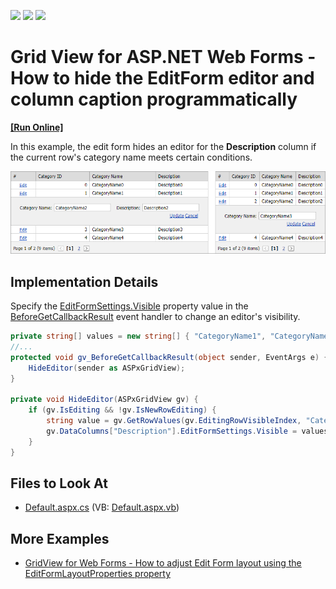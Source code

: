 <!-- default badges list -->
![](https://img.shields.io/endpoint?url=https://codecentral.devexpress.com/api/v1/VersionRange/128534463/22.1.4%2B)
[![](https://img.shields.io/badge/Open_in_DevExpress_Support_Center-FF7200?style=flat-square&logo=DevExpress&logoColor=white)](https://supportcenter.devexpress.com/ticket/details/E4999)
[![](https://img.shields.io/badge/📖_How_to_use_DevExpress_Examples-e9f6fc?style=flat-square)](https://docs.devexpress.com/GeneralInformation/403183)
<!-- default badges end -->
# Grid View for ASP.NET Web Forms - How to hide the EditForm editor and column caption programmatically

<!-- run online -->
**[[Run Online]](https://codecentral.devexpress.com/128534463/)**
<!-- run online end -->

In this example, the edit form hides an editor for the **Description** column if the current row's category name meets certain conditions.

![GridView edit form](editor-visibility-in-edit-form.png)

## Implementation Details

Specify the [EditFormSettings.Visible](https://docs.devexpress.com/AspNet/DevExpress.Web.GridColumnEditFormSettings.Visible) property value in the [BeforeGetCallbackResult](https://docs.devexpress.com/AspNet/DevExpress.Web.ASPxGridBase.BeforeGetCallbackResult) event handler to change an editor's visibility.

```cs
private string[] values = new string[] { "CategoryName1", "CategoryName3", "CategoryName5", "CategoryName7" };
//...
protected void gv_BeforeGetCallbackResult(object sender, EventArgs e) {
    HideEditor(sender as ASPxGridView);
}

private void HideEditor(ASPxGridView gv) {
    if (gv.IsEditing && !gv.IsNewRowEditing) {
        string value = gv.GetRowValues(gv.EditingRowVisibleIndex, "CategoryName").ToString();
        gv.DataColumns["Description"].EditFormSettings.Visible = values.Contains(value) ? DefaultBoolean.False : DefaultBoolean.True;
    }
}
```

## Files to Look At

- [Default.aspx.cs](./CS/Solution/Default.aspx.cs) (VB: [Default.aspx.vb](./VB/Solution/Default.aspx.vb))
## More Examples

- [GridView for Web Forms - How to adjust Edit Form layout using the EditFormLayoutProperties property](https://github.com/DevExpress-Examples/aspxgridview-how-to-adjust-edit-form-layout-using-the-editformlayoutproperties-property-t285676)
